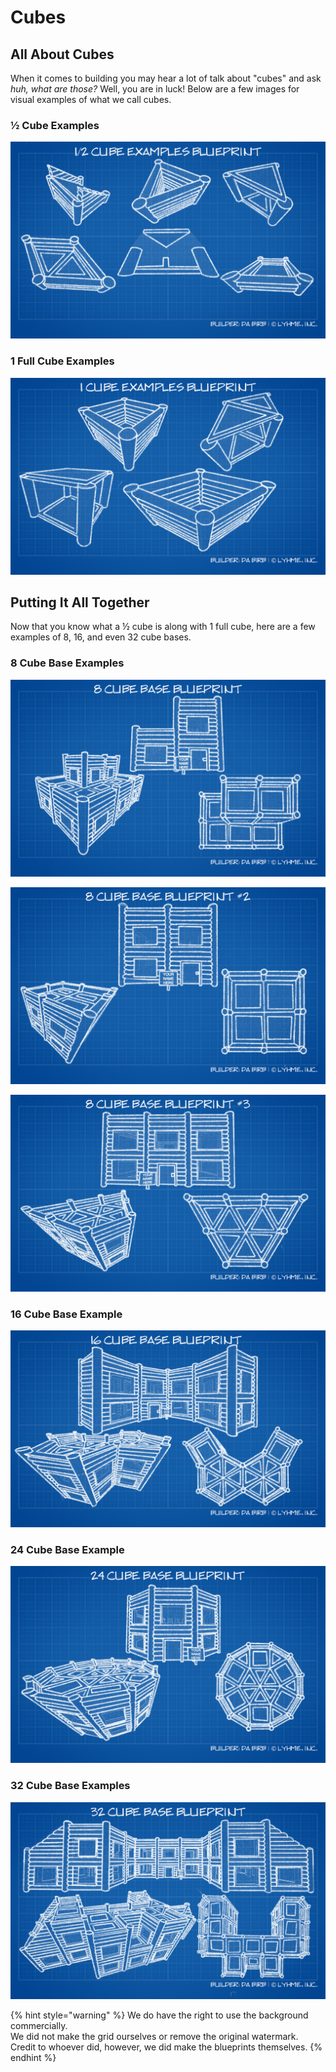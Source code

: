 # Cubes

## All About Cubes

When it comes to building you may hear a lot of talk about "cubes" and ask _huh, what are those?_ Well, you are in luck! Below are a few images for visual examples of what we call cubes.

### ½ Cube Examples

![](../../.gitbook/assets/blueprint-1-2cubeexamplesdraw.jpeg)

### 1 Full Cube Examples

![](../../.gitbook/assets/blueprint-1cubeexamplesdraw.jpeg)

## Putting It All Together

Now that you know what a ½ cube is along with 1 full cube, here are a few examples of 8, 16, and even 32 cube bases.

### 8 Cube Base Examples

![](../../.gitbook/assets/blueprint-8cubebasedraw.jpeg)

![](../../.gitbook/assets/blueprint-8cubebase2draw.jpeg)

![](../../.gitbook/assets/blueprint-8cubebase3draw.jpeg)

### 16 Cube Base Example

![](../../.gitbook/assets/blueprint-16cubebasedraw.jpeg)

### 24 Cube Base Example

![](../../.gitbook/assets/blueprint-24cubebasedraw.jpeg)

### 32 Cube Base Examples

![](../../.gitbook/assets/blueprint-32cubebasedraw.jpeg)

{% hint style="warning" %}
We do have the right to use the background commercially. \
We did not make the grid ourselves or remove the original watermark. \
Credit to whoever did, however, we did make the blueprints themselves.
{% endhint %}
